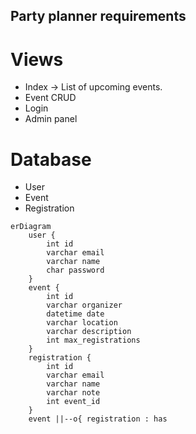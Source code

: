 ## Party planner requirements

# Views

-   Index -> List of upcoming events.
-   Event CRUD
-   Login
-   Admin panel

# Database

-   User
-   Event
-   Registration

```mermaid
erDiagram
    user {
        int id
        varchar email
        varchar name
        char password
    }
    event {
        int id
        varchar organizer
        datetime date
        varchar location
        varchar description
        int max_registrations
    }
    registration {
        int id
        varchar email
        varchar name
        varchar note
        int event_id
    }
    event ||--o{ registration : has
```

